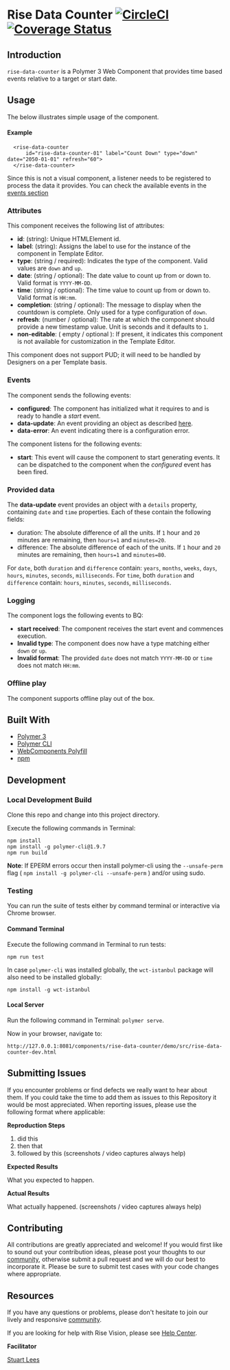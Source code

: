 # Rise Data Counter [![CircleCI](https://circleci.com/gh/Rise-Vision/rise-data-counter/tree/master.svg?style=svg)](https://circleci.com/gh/Rise-Vision/rise-data-counter/tree/master) [![Coverage Status](https://coveralls.io/repos/github/Rise-Vision/rise-data-counter/badge.svg?branch=master)](https://coveralls.io/github/Rise-Vision/rise-data-counter?branch=master)

## Introduction

`rise-data-counter` is a Polymer 3 Web Component that provides time based events relative to a target or start date.

## Usage

The below illustrates simple usage of the component.

#### Example

```
  <rise-data-counter
      id="rise-data-counter-01" label="Count Down" type="down" date="2050-01-01" refresh="60">
  </rise-data-counter>
```

Since this is not a visual component, a listener needs to be registered to process the data it provides. You can check the available events in the [events section](#events)

### Attributes

This component receives the following list of attributes:

- **id**: (string): Unique HTMLElement id.
- **label**: (string): Assigns the label to use for the instance of the component in Template Editor.
- **type**: (string / required): Indicates the type of the component. Valid values are `down` and `up`.
- **date**: (string / optional): The date value to count up from or down to. Valid format is `YYYY-MM-DD`.
- **time**: (string / optional): The time value to count up from or down to. Valid format is `HH:mm`.
- **completion**: (string / optional): The message to display when the countdown is complete. Only used for a type configuration of `down`.
- **refresh**: (number / optional): The rate at which the component should provide a new timestamp value. Unit is seconds and it defaults to `1`.
- **non-editable**: ( empty / optional ): If present, it indicates this component is not available for customization in the Template Editor.

This component does not support PUD; it will need to be handled by Designers on a per Template basis.

### Events

The component sends the following events:

- **configured**: The component has initialized what it requires to and is ready to handle a _start_ event.
- **data-update**: An event providing an object as described [here](#provided-data).
- **data-error**: An event indicating there is a configuration error.

The component listens for the following events:

- **start**: This event will cause the component to start generating events. It can be dispatched to the component when the _configured_ event has been fired.

### Provided data

The **data-update** event provides an object with a `details` property, containing `date` and `time` properties. Each of these contain the following fields:

- duration: The absolute difference of all the units. If `1` hour and `20` minutes are remaining, then `hours=1` and `minutes=20`.
- difference: The absolute difference of each of the units. If `1` hour and `20` minutes are remaining, then `hours=1` and `minutes=80`.

For `date`, both `duration` and `difference` contain: `years`, `months`, `weeks`, `days`, `hours`, `minutes`, `seconds`, `milliseconds`.
For `time`, both `duration` and `difference` contain: `hours`, `minutes`, `seconds`, `milliseconds`.

### Logging

The component logs the following events to BQ:

- **start received**: The component receives the start event and commences execution.
- **Invalid type**: The component does now have a type matching either `down` or `up`.
- **Invalid format**: The provided `date` does not match `YYYY-MM-DD` or `time` does not match `HH:mm`.

### Offline play

The component supports offline play out of the box.

## Built With
- [Polymer 3](https://www.polymer-project.org/)
- [Polymer CLI](https://github.com/Polymer/tools/tree/master/packages/cli)
- [WebComponents Polyfill](https://www.webcomponents.org/polyfills/)
- [npm](https://www.npmjs.org)

## Development

### Local Development Build
Clone this repo and change into this project directory.

Execute the following commands in Terminal:

```
npm install
npm install -g polymer-cli@1.9.7
npm run build
```

**Note**: If EPERM errors occur then install polymer-cli using the `--unsafe-perm` flag ( `npm install -g polymer-cli --unsafe-perm` ) and/or using sudo.

### Testing
You can run the suite of tests either by command terminal or interactive via Chrome browser.

#### Command Terminal
Execute the following command in Terminal to run tests:

```
npm run test
```

In case `polymer-cli` was installed globally, the `wct-istanbul` package will also need to be installed globally:

```
npm install -g wct-istanbul
```

#### Local Server
Run the following command in Terminal: `polymer serve`.

Now in your browser, navigate to:

```
http://127.0.0.1:8081/components/rise-data-counter/demo/src/rise-data-counter-dev.html
```

## Submitting Issues
If you encounter problems or find defects we really want to hear about them. If you could take the time to add them as issues to this Repository it would be most appreciated. When reporting issues, please use the following format where applicable:

**Reproduction Steps**

1. did this
2. then that
3. followed by this (screenshots / video captures always help)

**Expected Results**

What you expected to happen.

**Actual Results**

What actually happened. (screenshots / video captures always help)

## Contributing
All contributions are greatly appreciated and welcome! If you would first like to sound out your contribution ideas, please post your thoughts to our [community](https://help.risevision.com/hc/en-us/community/topics), otherwise submit a pull request and we will do our best to incorporate it. Please be sure to submit test cases with your code changes where appropriate.

## Resources
If you have any questions or problems, please don't hesitate to join our lively and responsive [community](https://help.risevision.com/hc/en-us/community/topics).

If you are looking for help with Rise Vision, please see [Help Center](https://help.risevision.com/hc/en-us).

**Facilitator**

[Stuart Lees](https://github.com/stulees "Stuart Lees")
